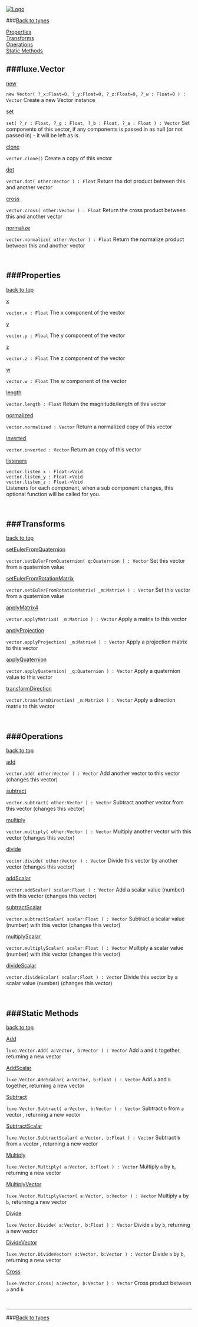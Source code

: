 
[![Logo](http://luxeengine.com/images/logo.png)](index.html)

###[Back to types](types.html)

[Properties](#Properties)   
[Transforms](#Transforms)   
[Operations](#Operations)   
[Static Methods](#StaticMethods)   

###luxe.Vector
---

<a class="lift" name="new" href="#new">new</a>

`new Vector( ?_x:Float=0, ?_y:Float=0, ?_z:Float=0, ?_w : Float=0 ) : Vector`
<span class="small_desc_flat"> Create a new Vector instance </span>    

<a class="lift" name="set" href="#set">set</a>

`set( ?_r : Float, ?_g : Float, ?_b : Float, ?_a : Float ) : Vector`
<span class="small_desc_flat"> Set components of this vector, if any components is passed in as null (or not passed in) - it will be left as is. </span>  

<a class="lift" name="clone" href="#clone">clone</a>

`vector.clone()`
<span class="small_desc_flat"> Create a copy of this vector </span>      


<a class="lift" name="dot" href="#dot">dot</a>

`vector.dot( other:Vector ) : Float`
<span class="small_desc_flat"> Return the dot product between this and another vector </span>      

<a class="lift" name="cross" href="#cross">cross</a>

`vector.cross( other:Vector ) : Float`
<span class="small_desc_flat"> Return the cross product between this and another vector </span>     

<a class="lift" name="normalize" href="#normalize">normalize</a>

`vector.normalize( other:Vector ) : Float`
<span class="small_desc_flat"> Return the normalize product between this and another vector </span>      


&nbsp;   


<a class="lift" name="Properties" ></a>
###Properties
---

<a class="toplink" href="#top">back to top</a>

<a class="lift" name="x" href="#x">x</a>

`vector.x : Float`
<span class="small_desc_flat"> The x component of the vector </span>

<a class="lift" name="y" href="#y">y</a>

`vector.y : Float`
<span class="small_desc_flat"> The y component of the vector </span> 

<a class="lift" name="z" href="#z">z</a>

`vector.z : Float`
<span class="small_desc_flat"> The z component of the vector </span> 

<a class="lift" name="w" href="#w">w</a>

`vector.w : Float`
<span class="small_desc_flat"> The w component of the vector </span> 

<a class="lift" name="length" href="#length">length</a>

`vector.length : Float`
<span class="small_desc_flat"> Return the magnitude/length of this vector </span> 

<a class="lift" name="length" href="#normalized">normalized</a>

`vector.normalized : Vector`
<span class="small_desc_flat"> Return a normalized copy of this vector </span> 

<a class="lift" name="length" href="#inverted">inverted</a>

`vector.inverted : Vector`
<span class="small_desc_flat"> Return an copy of this vector </span> 

<a class="lift" name="length" href="#listeners">listeners</a>

`vector.listen_x : Float->Void`   
`vector.listen_y : Float->Void`   
`vector.listen_z : Float->Void`   
<span class="small_desc_flat"> Listeners for each component, when a sub component changes, this optional function will be called for you. </span> 


&nbsp;   


<a class="lift" name="Transforms" ></a>
###Transforms
---

<a class="toplink" href="#top">back to top</a>

<a class="lift" name="setEulerFromQuaternion" href="#setEulerFromQuaternion">setEulerFromQuaternion</a>

`vector.setEulerFromQuaternion( q:Quaternion ) : Vector`
<span class="small_desc_flat"> Set this vector from a quaternion value </span> 

<a class="lift" name="setEulerFromRotationMatrix" href="#setEulerFromRotationMatrix">setEulerFromRotationMatrix</a>

`vector.setEulerFromRotationMatrix( _m:Matrix4 ) : Vector`
<span class="small_desc_flat"> Set this vector from a quaternion value </span>      

<a class="lift" name="applyMatrix4" href="#applyMatrix4">applyMatrix4</a>

`vector.applyMatrix4( _m:Matrix4 ) : Vector`
<span class="small_desc_flat"> Apply a matrix to this vector </span>      

<a class="lift" name="applyProjection" href="#applyProjection">applyProjection</a>

`vector.applyProjection( _m:Matrix4 ) : Vector`
<span class="small_desc_flat"> Apply a projection matrix to this vector </span>      

<a class="lift" name="applyQuaternion" href="#applyQuaternion">applyQuaternion</a>

`vector.applyQuaternion( _q:Quaternion ) : Vector`
<span class="small_desc_flat"> Apply a quaternion value to this vector </span>      

<a class="lift" name="transformDirection" href="#transformDirection">transformDirection</a>

`vector.transformDirection( _m:Matrix4 ) : Vector`
<span class="small_desc_flat"> Apply a direction matrix to this vector </span>      

&nbsp;   

<a class="lift" name="Operations" ></a>
###Operations
---

<a class="toplink" href="#top">back to top</a>

<a class="lift" name="add" href="#add">add</a>

`vector.add( other:Vector ) : Vector`
<span class="small_desc_flat"> Add another vector to this vector (changes this vector) </span>      

<a class="lift" name="subtract" href="#subtract">subtract</a>

`vector.subtract( other:Vector ) : Vector`
<span class="small_desc_flat"> Subtract another vector from this vector (changes this vector) </span>      


<a class="lift" name="multiply" href="#multiply">multiply</a>

`vector.multiply( other:Vector ) : Vector`
<span class="small_desc_flat"> Multiply another vector with this vector (changes this vector) </span>      

<a class="lift" name="divide" href="#divide">divide</a>

`vector.divide( other:Vector ) : Vector`
<span class="small_desc_flat"> Divide this vector by another vector (changes this vector) </span>      


<a class="lift" name="addScalar" href="#addScalar">addScalar</a>

`vector.addScalar( scalar:Float ) : Vector`
<span class="small_desc_flat"> Add a scalar value (number) with this vector (changes this vector) </span>  


<a class="lift" name="subtractScalar" href="#subtractScalar">subtractScalar</a>

`vector.subtractScalar( scalar:Float ) : Vector`
<span class="small_desc_flat"> Subtract a scalar value (number) with this vector (changes this vector) </span>      


<a class="lift" name="multiplyScalar" href="#multiplyScalar">multiplyScalar</a>

`vector.multiplyScalar( scalar:Float ) : Vector`
<span class="small_desc_flat"> Multiply a scalar value (number) with this vector (changes this vector) </span>      


<a class="lift" name="divideScalar" href="#divideScalar">divideScalar</a>

`vector.divideScalar( scalar:Float ) : Vector`
<span class="small_desc_flat"> Divide this vector by a scalar value (number) (changes this vector) </span>      


&nbsp;   


<a class="lift" name="StaticMethods" ></a>
###Static Methods
---

<a class="toplink" href="#">back to top</a>

<a class="lift" name="Add" href="#Add">Add</a>

`luxe.Vector.Add( a:Vector, b:Vector ) : Vector`
<span class="small_desc_flat"> Add `a` and `b` together, returning a new vector </span>      

<a class="lift" name="AddScale" href="#AddScalar">AddScalar</a>

`luxe.Vector.AddScalar( a:Vector, b:Float ) : Vector`
<span class="small_desc_flat"> Add `a` and `b` together, returning a new vector </span>      

<a class="lift" name="Subtract" href="#Subtract">Subtract</a>

`luxe.Vector.Subtract( a:Vector, b:Vector ) : Vector`
<span class="small_desc_flat"> Subtract `b` from `a` vector , returning a new vector </span>  

<a class="lift" name="SubtractScalar" href="#SubtractScalar">SubtractScalar</a>

`luxe.Vector.SubtractScalar( a:Vector, b:Float ) : Vector`
<span class="small_desc_flat"> Subtract `b` from `a` vector , returning a new vector </span>      

<a class="lift" name="Multiply" href="#Multiply">Multiply</a>

`luxe.Vector.Multiply( a:Vector, b:Float ) : Vector`
<span class="small_desc_flat"> Multiply `a` by `b`, returning a new vector </span>      

<a class="lift" name="MultiplyVector" href="#MultiplyVector">MultiplyVector</a>

`luxe.Vector.MultiplyVector( a:Vector, b:Vector ) : Vector`
<span class="small_desc_flat"> Multiply `a` by `b`, returning a new vector </span>      

<a class="lift" name="Divide" href="#Divide">Divide</a>

`luxe.Vector.Divide( a:Vector, b:Float ) : Vector`
<span class="small_desc_flat"> Divide `a` by `b`, returning a new vector </span>      

<a class="lift" name="DivideVector" href="#DivideVector">DivideVector</a>

`luxe.Vector.DivideVector( a:Vector, b:Vector ) : Vector`
<span class="small_desc_flat"> Divide `a` by `b`, returning a new vector </span>      

<a class="lift" name="Cross" href="#Cross">Cross</a>

`luxe.Vector.Cross( a:Vector, b:Vector ) : Vector`
<span class="small_desc_flat"> Cross product between `a` and `b`</span>      

&nbsp;   

---
###[Back to types](types.html)


&nbsp;   
&nbsp;   

